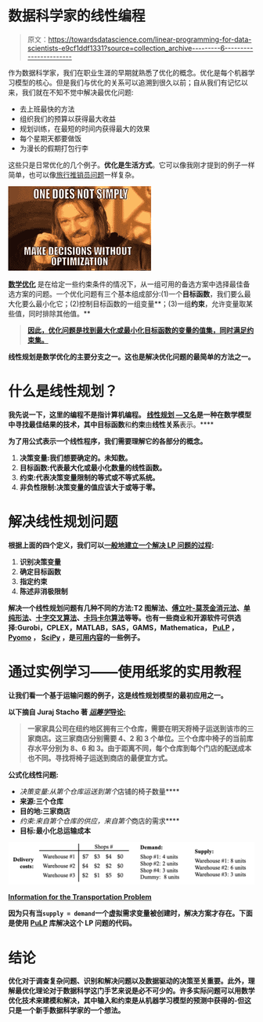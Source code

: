 # 数据科学家的线性编程

> 原文：<https://towardsdatascience.com/linear-programming-for-data-scientists-e9cf1ddf1331?source=collection_archive---------6----------------------->

作为数据科学家，我们在职业生涯的早期就熟悉了优化的概念。优化是每个机器学习模型的核心。但是我们与优化的关系可以追溯到很久以前；自从我们有记忆以来，我们就在不知不觉中解决最优化问题:

*   去上班最快的方法
*   组织我们的预算以获得最大收益
*   规划训练，在最短的时间内获得最大的效果
*   每个星期天都要做饭
*   为漫长的假期打包行李

这些只是日常优化的几个例子。**优化是生活方式**。它可以像我刚才提到的例子一样简单，也可以像[旅行推销员问题](https://en.wikipedia.org/wiki/Travelling_salesman_problem)一样复杂。

![](img/d2d51c1e6e875a455651c01aa6481964.png)

[**数学优化**](https://en.wikipedia.org/wiki/Mathematical_optimization#cite_note-1) 是在给定一些约束条件的情况下，从一组可用的备选方案中选择最佳备选方案的问题。一个优化问题有三个基本组成部分:(1)一个**目标函数**，我们要么最大化要么最小化它；(2)控制目标函数的一组变量**；(3)一组**约束**，允许变量取某些值，同时排除其他值。**

> **[因此，优化问题是找到最大化或最小化目标函数的变量的值集，同时满足约束集。](/navigating-the-hyperparameter-space-32f48be2c12d)**

**线性规划是数学优化的主要分支之一。这也是解决优化问题的最简单的方法之一。**

# **什么是线性规划？**

**我先说一下，这里的编程不是指计算机编程。 [**线性规划** —又名](https://en.wikipedia.org/wiki/Linear_programming)**是一种在数学模型中寻找最佳结果的技术，其中**目标函数**和**约束**由**线性关系**表示。****

****为了用公式表示一个线性程序，我们需要理解它的各部分的概念。****

1.  ****决策变量:我们想要确定的。**未知数**。****
2.  ****目标函数:代表最大化或最小化数量的线性函数。****
3.  ****约束:代表决策变量限制的等式或不等式系统。****
4.  ****非负性限制:决策变量的值应该大于或等于零。****

# ****解决线性规划问题****

****根据上面的四个定义，我们可以[一般地建立一个解决 LP 问题的过程](https://www.analyticsvidhya.com/blog/2017/02/lintroductory-guide-on-linear-programming-explained-in-simple-english/):****

1.  ****识别决策变量****
2.  ****确定目标函数****
3.  ****指定约束****
4.  ****陈述非消极限制****

****解决一个线性规划问题有几种不同的方法:T2 图解法、[傅立叶-莫茨金消元法](https://en.wikipedia.org/wiki/Fourier%E2%80%93Motzkin_elimination)、[单纯形法](https://en.wikipedia.org/wiki/Simplex_algorithm)、[十字交叉算法](https://en.wikipedia.org/wiki/Criss-cross_algorithm)、[卡玛卡尔算法](https://en.wikipedia.org/wiki/Karmarkar%27s_algorithm)等等。也有一些商业和开源软件可供选择:Gurobi，CPLEX，MATLAB，SAS，GAMS，Mathematica， [PuLP](https://www.coin-or.org/PuLP/index.html) ， [Pyomo](http://www.pyomo.org/) ， [SciPy](https://www.scipy.org/) ，是[可用内容](https://en.wikipedia.org/wiki/List_of_optimization_software)的一些例子。****

# ****通过实例学习——使用纸浆的实用教程****

****让我们看一个基于运输问题的例子，这是线性规划模型的最初应用之一。****

****以下摘自 Juraj Stacho 著 [*运筹学*导论:](http://www.cs.toronto.edu/~stacho/public/IEOR4004-notes1.pdf)****

> ****一家家具公司在纽约地区拥有三个仓库，需要在明天将椅子运送到该市的三家商店。这三家商店分别需要 4、2 和 3 个单位。三个仓库中椅子的当前库存水平分别为 8、6 和 3。由于距离不同，每个仓库到每个门店的配送成本也不同。**寻找将椅子运送到商店的最便宜方式。******

****公式化线性问题:****

*   ****决策变量:从第*个*仓库运送到第*个*店铺的椅子数量****
*   ****来源:三个仓库****
*   ****目的地:三家商店****
*   ****约束:来自第*个*仓库的供应，来自第*个*商店的需求****
*   ****目标:最小化总运输成本****

****![](img/7c0bfb827bb403ca5ff867097d824a14.png)****

****[Information for the Transportation Problem](http://www.cs.toronto.edu/~stacho/public/IEOR4004-notes1.pdf)****

****因为只有当`supply = demand`一个虚拟需求变量被创建时，解决方案才存在。下面是使用 [PuLP](https://www.coin-or.org/PuLP/index.html) 库解决这个 LP 问题的代码。****

# ****结论****

****优化对于调查复杂问题、识别和解决问题以及数据驱动的决策至关重要。此外，理解最优化理论对于数据科学这门手艺来说是必不可少的。许多实际问题可以用数学优化技术来建模和解决，其中输入和约束是从机器学习模型的预测中获得的-但这只是一个新手数据科学家的一个想法。****